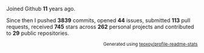 Joined Github **11** years ago.

Since then I pushed **3839** commits, opened **44** issues, submitted **113** pull requests, received **745** stars across **262** personal projects and contributed to **29** public repositories.

<p align="right"><sub>Generated using <a href="https://github.com/marketplace/actions/profile-readme-stats">teoxoy/profile-readme-stats</a></sub></p>
